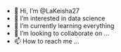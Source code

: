 - 👋 Hi, I’m @LaKeisha27
- 👀 I’m interested in data science
- 🌱 I’m currently learning everything
- 💞️ I’m looking to collaborate on ...
- 📫 How to reach me ...

<!---
LaKeisha27/LaKeisha27 is a ✨ special ✨ repository because its `README.md` (this file) appears on your GitHub profile.
You can click the Preview link to take a look at your changes.
--->
